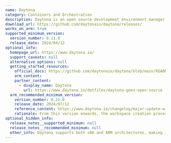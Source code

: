 ```yaml
---
name: Daytona
category: Containers and Orchestration
description: Daytona is an open source development environment manager. Set up a development environment on any infrastructure, local or remote, with a single command.
download_url: https://github.com/daytonaio/daytona/releases/
works_on_arm: true
supported_minimum_version:
  version_number: 0.11.0
  release_date: 2024/04/12
optional_info:
  homepage_url: https://www.daytona.io/
  support_caveats: null
  alternative_options: null
  getting_started_resources:
    official_docs: https://github.com/daytonaio/daytona/blob/main/README.md
    arm_content:
    partner_content:
      - display_name: Daytona
        url: https://www.daytona.io/dotfiles/daytona-goes-open-source
  arm_recommended_minimum_version:
    version_number: 0.21.0
    release_date: 2024/07/12
    reference_content: https://www.daytona.io/changelog/major-update-with-performance-boost
    rationale: From this version onwards, the workspace creation process now runs directly on the target machine (local or remote) instead of inside a container. This change results in a significant performance boost, especially for subsequent builds, as it leverages the host's Docker registry for caching.
optional_hidden_info:
  release_notes__supported_minimum: null
  release_notes__recommended_minimum: null
  other_info: Daytona supports both x86 and ARM architectures, making it a great choice for development on Arm-based hardware.
---
```

